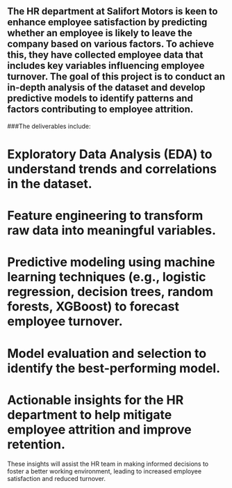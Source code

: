 ## The HR department at Salifort Motors is keen to enhance employee satisfaction by predicting whether an employee is likely to leave the company based on various factors. To achieve this, they have collected employee data that includes key variables influencing employee turnover. The goal of this project is to conduct an in-depth analysis of the dataset and develop predictive models to identify patterns and factors contributing to employee attrition.

###The deliverables include:

  # Exploratory Data Analysis (EDA) to understand trends and correlations in the dataset.
  # Feature engineering to transform raw data into meaningful variables.
  # Predictive modeling using machine learning techniques (e.g., logistic regression, decision trees, random forests, XGBoost) to forecast employee turnover.
  # Model evaluation and selection to identify the best-performing model.
  # Actionable insights for the HR department to help mitigate employee attrition and improve retention.
These insights will assist the HR team in making informed decisions to foster a better working environment, leading to increased employee satisfaction and reduced turnover.
